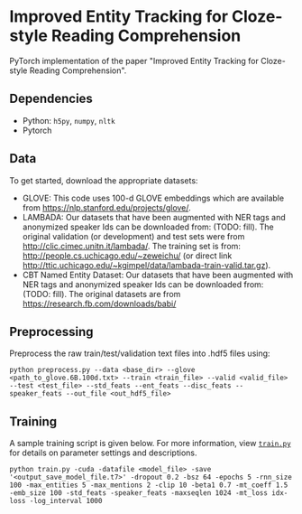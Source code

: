 # Improved Entity Tracking for Cloze-style Reading Comprehension #

PyTorch implementation of the paper "Improved Entity Tracking for Cloze-style Reading Comprehension". 

## Dependencies
* Python: `h5py`, `numpy`, `nltk`
* Pytorch

## Data
To get started, download the appropriate datasets:
- GLOVE: This code uses 100-d GLOVE embeddings which are available from https://nlp.stanford.edu/projects/glove/. 
- LAMBADA: Our datasets that have been augmented with NER tags and anonymized speaker Ids can be downloaded from: (TODO: fill). The original validation (or development) and test sets were from http://clic.cimec.unitn.it/lambada/. The training set is from: http://people.cs.uchicago.edu/~zeweichu/ (or direct link http://ttic.uchicago.edu/~kgimpel/data/lambada-train-valid.tar.gz).
- CBT Named Entity Dataset: Our datasets that have been augmented with NER tags and anonymized speaker Ids can be downloaded from: (TODO: fill). The original datasets are from https://research.fb.com/downloads/babi/

## Preprocessing
Preprocess the raw train/test/validation text files into .hdf5 files using:
  
    python preprocess.py --data <base_dir> --glove <path_to_glove.6B.100d.txt> --train <train_file> --valid <valid_file> --test <test_file> --std_feats --ent_feats --disc_feats --speaker_feats --out_file <out_hdf5_file>

## Training
A sample training script is given below. For more information, view [`train.py`](https://github.com/harvardnlp/readcomp/blob/master/train.py) for details on parameter settings and descriptions.

    python train.py -cuda -datafile <model_file> -save '<output_save_model_file.t7>' -dropout 0.2 -bsz 64 -epochs 5 -rnn_size 100 -max_entities 5 -max_mentions 2 -clip 10 -beta1 0.7 -mt_coeff 1.5 -emb_size 100 -std_feats -speaker_feats -maxseqlen 1024 -mt_loss idx-loss -log_interval 1000
